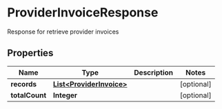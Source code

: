 

# ProviderInvoiceResponse

Response for retrieve provider invoices

## Properties

| Name | Type | Description | Notes |
|------------ | ------------- | ------------- | -------------|
|**records** | [**List&lt;ProviderInvoice&gt;**](ProviderInvoice.md) |  |  [optional] |
|**totalCount** | **Integer** |  |  [optional] |



